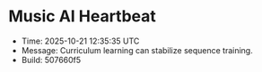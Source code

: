 # Music AI Heartbeat

- Time: 2025-10-21 12:35:35 UTC
- Message: Curriculum learning can stabilize sequence training.
- Build: 507660f5
